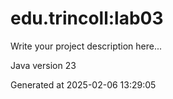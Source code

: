 # edu.trincoll:lab03

Write your project description here...

Java version 23

Generated at 2025-02-06 13:29:05
